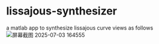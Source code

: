# lissajous-synthesizer
a matlab app to synthesize lissajous curve
views as follows
![屏幕截图 2025-07-03 164555](https://github.com/user-attachments/assets/bdff56ae-5734-4fc2-8e19-48dc4e003850)
